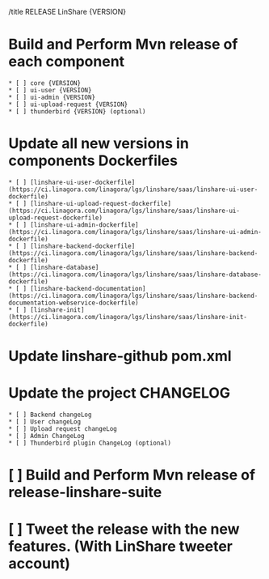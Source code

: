 /title RELEASE LinShare {VERSION}

# Build and Perform Mvn release of each component

    * [ ] core {VERSION}
    * [ ] ui-user {VERSION}
    * [ ] ui-admin {VERSION}
    * [ ] ui-upload-request {VERSION}
    * [ ] thunderbird {VERSION} (optional)

# Update all new versions in components Dockerfiles

    * [ ] [linshare-ui-user-dockerfile](https://ci.linagora.com/linagora/lgs/linshare/saas/linshare-ui-user-dockerfile)
    * [ ] [linshare-ui-upload-request-dockerfile](https://ci.linagora.com/linagora/lgs/linshare/saas/linshare-ui-upload-request-dockerfile)
    * [ ] [linshare-ui-admin-dockerfile](https://ci.linagora.com/linagora/lgs/linshare/saas/linshare-ui-admin-dockerfile)
    * [ ] [linshare-backend-dockerfile](https://ci.linagora.com/linagora/lgs/linshare/saas/linshare-backend-dockerfile)
    * [ ] [linshare-database](https://ci.linagora.com/linagora/lgs/linshare/saas/linshare-database-dockerfile)
    * [ ] [linshare-backend-documentation](https://ci.linagora.com/linagora/lgs/linshare/saas/linshare-backend-documentation-webservice-dockerfile)
    * [ ] [linshare-init](https://ci.linagora.com/linagora/lgs/linshare/saas/linshare-init-dockerfile)

# Update linshare-github pom.xml

# Update the project CHANGELOG
    * [ ] Backend changeLog
    * [ ] User changeLog
    * [ ] Upload request changeLog
    * [ ] Admin ChangeLog
    * [ ] Thunderbird plugin ChangeLog (optional)

# [ ] Build and Perform Mvn release of release-linshare-suite

# [ ] Tweet the release with the new features. (With LinShare tweeter account)
